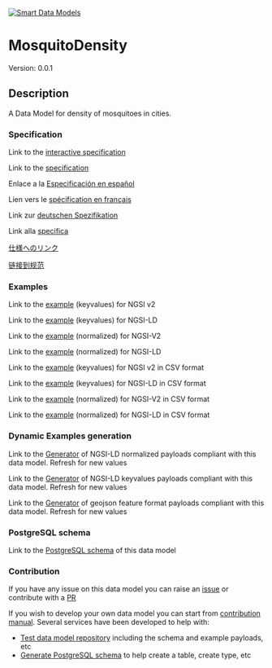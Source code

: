 [![Smart Data Models](https://smartdatamodels.org/wp-content/uploads/2022/01/SmartDataModels_logo.png "Logo")](https://smartdatamodels.org)
# MosquitoDensity
Version: 0.0.1

## Description 

A Data Model for density of mosquitoes in cities.
### Specification

Link to the [interactive specification](https://swagger.lab.fiware.org/?url=https://smart-data-models.github.io/dataModel.Environment/MosquitoDensity/swagger.yaml)

Link to the [specification](https://github.com/smart-data-models/dataModel.Environment/blob/master/MosquitoDensity/doc/spec.md)

Enlace a la [Especificación en español](https://github.com/smart-data-models/dataModel.Environment/blob/master/MosquitoDensity/doc/spec_ES.md)

Lien vers le [spécification en français](https://github.com/smart-data-models/dataModel.Environment/blob/master/MosquitoDensity/doc/spec_FR.md)

Link zur [deutschen Spezifikation](https://github.com/smart-data-models/dataModel.Environment/blob/master/MosquitoDensity/doc/spec_DE.md)

Link alla [specifica](https://github.com/smart-data-models/dataModel.Environment/blob/master/MosquitoDensity/doc/spec_IT.md)

[仕様へのリンク](https://github.com/smart-data-models/dataModel.Environment/blob/master/MosquitoDensity/doc/spec_JA.md)

[链接到规范](https://github.com/smart-data-models/dataModel.Environment/blob/master/MosquitoDensity/doc/spec_ZH.md)
### Examples

Link to the [example](https://smart-data-models.github.io/dataModel.Environment/MosquitoDensity/examples/example.json) (keyvalues) for NGSI v2

Link to the [example](https://smart-data-models.github.io/dataModel.Environment/MosquitoDensity/examples/example.jsonld) (keyvalues) for NGSI-LD

Link to the [example](https://smart-data-models.github.io/dataModel.Environment/MosquitoDensity/examples/example-normalized.json) (normalized) for NGSI-V2

Link to the [example](https://smart-data-models.github.io/dataModel.Environment/MosquitoDensity/examples/example-normalized.jsonld) (normalized) for NGSI-LD

Link to the [example](https://github.com/smart-data-models/dataModel.Environment/blob/master/MosquitoDensity/examples/example.json.csv) (keyvalues) for NGSI v2 in CSV format

Link to the [example](https://github.com/smart-data-models/dataModel.Environment/blob/master/MosquitoDensity/examples/example.jsonld.csv) (keyvalues) for NGSI-LD in CSV format

Link to the [example](https://github.com/smart-data-models/dataModel.Environment/blob/master/MosquitoDensity/examples/example-normalized.json.csv) (normalized) for NGSI-V2 in CSV format

Link to the [example](https://github.com/smart-data-models/dataModel.Environment/blob/master/MosquitoDensity/examples/example-normalized.jsonld.csv) (normalized) for NGSI-LD in CSV format
### Dynamic Examples generation

Link to the [Generator](https://smartdatamodels.org/extra/ngsi-ld_generator.php?schemaUrl=https://raw.githubusercontent.com/smart-data-models/dataModel.Environment/master/MosquitoDensity/schema.json&email=info@smartdatamodels.org) of NGSI-LD normalized payloads compliant with this data model. Refresh for new values

Link to the [Generator](https://smartdatamodels.org/extra/ngsi-ld_generator_keyvalues.php?schemaUrl=https://raw.githubusercontent.com/smart-data-models/dataModel.Environment/master/MosquitoDensity/schema.json&email=info@smartdatamodels.org) of NGSI-LD keyvalues payloads compliant with this data model. Refresh for new values

Link to the [Generator](https://smartdatamodels.org/extra/geojson_features_generator.php?schemaUrl=https://raw.githubusercontent.com/smart-data-models/dataModel.Environment/master/MosquitoDensity/schema.json&email=info@smartdatamodels.org) of geojson feature format payloads compliant with this data model. Refresh for new values
### PostgreSQL schema

Link to the [PostgreSQL schema](https://github.com/smart-data-models/dataModel.Environment/blob/master/MosquitoDensity/schema.sql) of this data model
### Contribution

 If you have any issue on this data model you can raise an [issue](https://github.com/smart-data-models/dataModel.Environment/issues)  or contribute with a [PR](https://github.com/smart-data-models/dataModel.Environment/pulls)

 If you wish to develop your own data model you can start from [contribution manual](https://bit.ly/contribution_manual). Several services have been developed to help with: 
 - [Test data model repository](https://smartdatamodels.org/index.php/data-models-contribution-api/) including the schema and example payloads, etc
 - [Generate PostgreSQL schema](https://smartdatamodels.org/index.php/sql-service/) to help create a table, create type, etc